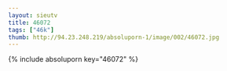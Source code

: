 ```yaml
--- 
layout: sieutv
title: 46072
tags: ["46k"]
thumb: http://94.23.248.219/absoluporn-1/image/002/46072.jpg
---
```

{% include absoluporn key="46072" %} 
